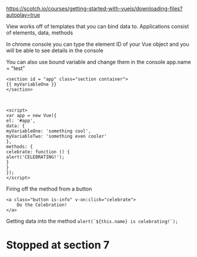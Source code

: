 https://scotch.io/courses/getting-started-with-vuejs/downloading-files?autoplay=true

View works off of templates that you can bind data to.  Applications consist of elements, data, methods

In chrome console you can type the element ID of your Vue object and you will be able to see details in the console

You can also use bound variable and change them in the console app.name = "test"
```
<section id = "app" class="section container">
{{ myVariableOne }}
</section>



<script>
var app = new Vue({
el: '#app',
data: {
myVariableOne: 'something cool',
myVariableTwo: 'something even cooler'
},
methods: {
celebrate: function () {
alert('CELEBRATING!');
}
}
});
</script>
```

Firing off the method from a button
```
<a class="button is-info" v-on:click="celebrate"> 
	Do the Celebration!
</a>
```
Getting data into the method
``` alert(`${this.name} is celebrating!`); ```

# Stopped at section 7